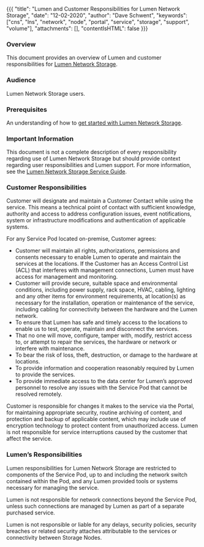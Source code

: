 {{{
  "title": "Lumen and Customer Responsibilities for Lumen Network Storage",
  "date": "12-02-2020",
  "author": "Dave Schwent",
  "keywords": ["cns", "lns", "network", "node", "portal", "service", "storage", "support", "volume"],
  "attachments": [],
  "contentIsHTML": false
}}}

### Overview

This document provides an overview of Lumen and customer responsibilities for [Lumen Network Storage](https://www.ctl.io/lumen-network-storage/).

### Audience

Lumen Network Storage users.

### Prerequisites

An understanding of how to [get started with Lumen Network Storage](https://www.ctl.io/knowledge-base/lumen-network-storage/getting-started/getting-started-creating-cns-nodes-volumes/).

### Important Information

This document is not a complete description of every responsibility regarding use of Lumen Network Storage but should provide context regarding user responsibilities and Lumen support. For more information, see the [Lumen Network Storage Service Guide](https://assets.lumen.com/is/content/Lumen/centurylink-network-storage-service-guidepdf?Creativeid=c4e5d55d-9d1c-4bd8-91a3-0798c791df22).

### Customer Responsibilities

Customer will designate and maintain a Customer Contact while using the service. This means a technical point of contact with sufficient knowledge, authority and access to address configuration issues, event notifications, system or infrastructure modifications and authentication of applicable systems.

For any Service Pod located on-premise, Customer agrees:

* Customer will maintain all rights, authorizations, permissions and consents necessary to enable Lumen to operate and maintain the services at the locations.
If the Customer has an Access Control List (ACL) that interferes with management connections, Lumen must have access for management and monitoring.
* Customer will provide secure, suitable space and environmental conditions, including power supply, rack space, HVAC, cabling, lighting and any other items for environment requirements, at location(s) as necessary for the installation, operation or maintenance of the service, including cabling for connectivity between the hardware and the Lumen network.
* To ensure that Lumen has safe and timely access to the locations to enable us to test, operate, maintain and disconnect the services.
* That no one will move, configure, tamper with, modify, restrict access to, or attempt to repair the services, the hardware or network or interfere with maintenance.
* To bear the risk of loss, theft, destruction, or damage to the hardware at locations.
* To provide information and cooperation reasonably required by Lumen to provide the services.
* To provide immediate access to the data center for Lumen’s approved personnel to resolve any issues with the Service Pod that cannot be resolved remotely.


Customer is  responsible for changes it makes to the service via the Portal, for maintaining appropriate security, routine archiving of content, and protection and backup of applicable content, which may include use of encryption technology to protect content from unauthorized access. Lumen is not responsible for service interruptions caused by the customer that affect the service.

### Lumen’s Responsibilities

Lumen responsibilities for Lumen Network Storage are restricted to components of the Service Pod, up to and including the network switch contained within the Pod, and any Lumen provided tools or systems necessary for managing the service.

Lumen is not responsible for network connections beyond the Service Pod, unless such connections are managed by Lumen as part of a separate purchased service.

Lumen is not responsible or liable for any delays, security policies, security breaches or related security attaches attributable to the services or connectivity between Storage Nodes.
